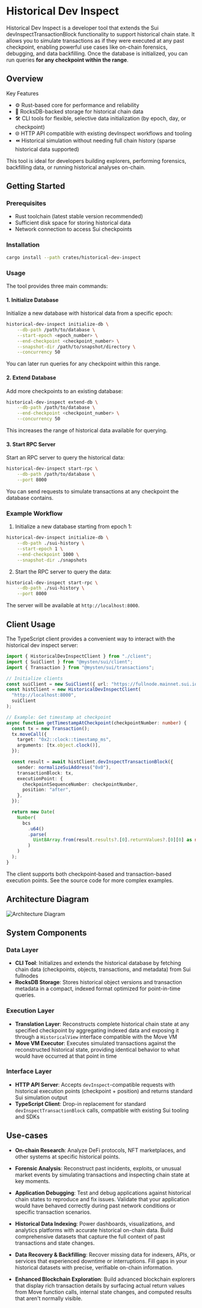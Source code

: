 # Historical Dev Inspect

Historical Dev Inspect is a developer tool that extends the Sui devInspectTransactionBlock functionality to support historical chain state. It allows you to simulate transactions as if they were executed at any past checkpoint, enabling powerful use cases like on-chain forensics, debugging, and data backfilling. Once the database is initialized, you can run queries **for any checkpoint within the range**.

## Overview

Key Features

- ⚙️ Rust-based core for performance and reliability
- 🧠 RocksDB-backed storage for historical chain data
- 🛠️ CLI tools for flexible, selective data initialization (by epoch, day, or checkpoint)
- 🌐 HTTP API compatible with existing devInspect workflows and tooling
- ⏪ Historical simulation without needing full chain history (sparse historical data supported)

This tool is ideal for developers building explorers, performing forensics, backfilling data, or running historical analyses on-chain.

## Getting Started

### Prerequisites

- Rust toolchain (latest stable version recommended)
- Sufficient disk space for storing historical data
- Network connection to access Sui checkpoints

### Installation

```bash
cargo install --path crates/historical-dev-inspect
```

### Usage

The tool provides three main commands:

#### 1. Initialize Database

Initialize a new database with historical data from a specific epoch:

```bash
historical-dev-inspect initialize-db \
    --db-path /path/to/database \
    --start-epoch <epoch_number> \
    --end-checkpoint <checkpoint_number> \
    --snapshot-dir /path/to/snapshot/directory \
    --concurrency 50
```

You can later run queries for any checkpoint within this range.

#### 2. Extend Database

Add more checkpoints to an existing database:

```bash
historical-dev-inspect extend-db \
    --db-path /path/to/database \
    --end-checkpoint <checkpoint_number> \
    --concurrency 50
```

This increases the range of historical data available for querying.

#### 3. Start RPC Server

Start an RPC server to query the historical data:

```bash
historical-dev-inspect start-rpc \
    --db-path /path/to/database \
    --port 8000
```

You can send requests to simulate transactions at any checkpoint the database contains.

### Example Workflow

1. Initialize a new database starting from epoch 1:

```bash
historical-dev-inspect initialize-db \
    --db-path ./sui-history \
    --start-epoch 1 \
    --end-checkpoint 1000 \
    --snapshot-dir ./snapshots
```

2. Start the RPC server to query the data:

```bash
historical-dev-inspect start-rpc \
    --db-path ./sui-history \
    --port 8000
```

The server will be available at `http://localhost:8000`.

## Client Usage

The TypeScript client provides a convenient way to interact with the historical dev inspect server:

```typescript
import { HistoricalDevInspectClient } from "./client";
import { SuiClient } from "@mysten/sui/client";
import { Transaction } from "@mysten/sui/transactions";

// Initialize clients
const suiClient = new SuiClient({ url: "https://fullnode.mainnet.sui.io" });
const histClient = new HistoricalDevInspectClient(
  "http://localhost:8000",
  suiClient
);

// Example: Get timestamp at checkpoint
async function getTimestampAtCheckpoint(checkpointNumber: number) {
  const tx = new Transaction();
  tx.moveCall({
    target: "0x2::clock::timestamp_ms",
    arguments: [tx.object.clock()],
  });

  const result = await histClient.devInspectTransactionBlock({
    sender: normalizeSuiAddress("0x0"),
    transactionBlock: tx,
    executionPoint: {
      checkpointSequenceNumber: checkpointNumber,
      position: "after",
    },
  });

  return new Date(
    Number(
      bcs
        .u64()
        .parse(
          Uint8Array.from(result.results?.[0].returnValues?.[0][0] as number[])
        )
    )
  );
}
```

The client supports both checkpoint-based and transaction-based execution points. See the source code for more complex examples.

## Architecture Diagram

![Architecture Diagram](./diagram.png)

## System Components

### Data Layer

- **CLI Tool**: Initializes and extends the historical database by fetching chain data (checkpoints, objects, transactions, and metadata) from Sui fullnodes
- **RocksDB Storage**: Stores historical object versions and transaction metadata in a compact, indexed format optimized for point-in-time queries.

### Execution Layer

- **Translation Layer**: Reconstructs complete historical chain state at any specified checkpoint by aggregating indexed data and exposing it through a `HistoricalView` interface compatible with the Move VM
- **Move VM Executor**: Executes simulated transactions against the reconstructed historical state, providing identical behavior to what would have occurred at that point in time

### Interface Layer

- **HTTP API Server**: Accepts `devInspect`-compatible requests with historical execution points (checkpoint + position) and returns standard Sui simulation output
- **TypeScript Client**: Drop-in replacement for standard `devInspectTransactionBlock` calls, compatible with existing Sui tooling and SDKs

## Use-cases

- **On-chain Research**: Analyze DeFi protocols, NFT marketplaces, and other systems at specific historical points.

- **Forensic Analysis**: Reconstruct past incidents, exploits, or unusual market events by simulating transactions and inspecting chain state at key moments.

- **Application Debugging**: Test and debug applications against historical chain states to reproduce and fix issues. Validate that your application would have behaved correctly during past network conditions or specific transaction scenarios.

- **Historical Data Indexing**: Power dashboards, visualizations, and analytics platforms with accurate historical on-chain data. Build comprehensive datasets that capture the full context of past transactions and state changes.

- **Data Recovery & Backfilling**: Recover missing data for indexers, APIs, or services that experienced downtime or interruptions. Fill gaps in your historical datasets with precise, verifiable on-chain information.

- **Enhanced Blockchain Exploration**: Build advanced blockchain explorers that display rich transaction details by surfacing actual return values from Move function calls, internal state changes, and computed results that aren't normally visible.
